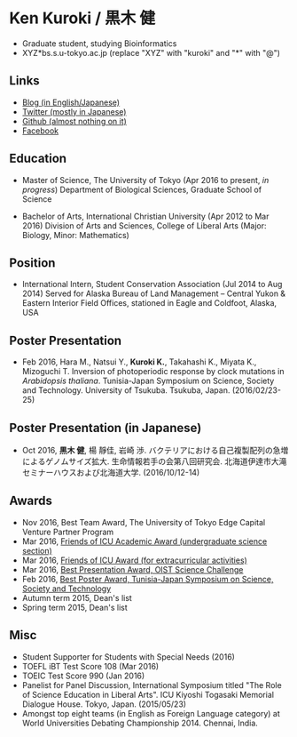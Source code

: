 Ken Kuroki / 黒木 健
===============
* Graduate student, studying Bioinformatics
* XYZ\*bs.s.u-tokyo.ac.jp (replace "XYZ" with "kuroki" and "\*" with "@")

Links
----------------------
* [Blog (in English/Japanese)](http://tokyobi.blogspot.com/)
* [Twitter (mostly in Japanese)](https://twitter.com/enuroi)
* [Github (almost nothing on it)](https://github.com/Ken-Kuroki)
* [Facebook](https://www.facebook.com/ken.kuroki)

Education
----------------------

* Master of Science, The University of Tokyo (Apr 2016 to present, *in progress*)
Department of Biological Sciences, Graduate School of Science

* Bachelor of Arts, International Christian University (Apr 2012 to Mar 2016)
Division of Arts and Sciences, College of Liberal Arts (Major: Biology, Minor: Mathematics)

Position
----------------------
* International Intern, Student Conservation Association (Jul 2014 to Aug 2014)
Served for Alaska Bureau of Land Management – Central Yukon & Eastern Interior Field Offices, stationed in Eagle and Coldfoot, Alaska, USA

Poster Presentation
----------------------
* Feb 2016, Hara M., Natsui Y., **Kuroki K.**, Takahashi K., Miyata K., Mizoguchi T. Inversion of photoperiodic response by clock mutations in *Arabidopsis thaliana*. Tunisia-Japan Symposium on Science, Society and Technology. University of Tsukuba. Tsukuba, Japan. (2016/02/23-25)

Poster Presentation (in Japanese)
----------------------
* Oct 2016, **黒木 健**, 楊 靜佳, 岩崎 渉. バクテリアにおける自己複製配列の急増によるゲノムサイズ拡大. 生命情報若手の会第八回研究会. 北海道伊達市大滝セミナーハウスおよび北海道大学. (2016/10/12-14)

Awards
----------------------
* Nov 2016, Best Team Award, The University of Tokyo Edge Capital Venture Partner Program
* Mar 2016, [Friends of ICU Academic Award (undergraduate science section)](http://subsites.icu.ac.jp/fundraising/en/foi_acd_awd2015.html)
* Mar 2016, [Friends of ICU Award (for extracurricular activities)](http://subsites.icu.ac.jp/fundraising/en/foi_awd.html)
* Mar 2016, [Best Presentation Award, OIST Science Challenge](http://www.oist.jp/news-center/news/2016/3/15/science-challenge-2016)
* Feb 2016, [Best Poster Award, Tunisia-Japan Symposium on Science, Society and Technology](http://www.icu.ac.jp/en/news/160304_1.html)
* Autumn term 2015, Dean's list
* Spring term 2015, Dean's list

Misc
----------------------
* Student Supporter for Students with Special Needs (2016)
* TOEFL iBT Test Score 108 (Mar 2016)
* TOEIC Test Score 990 (Jan 2016)
* Panelist for Panel Discussion, International Symposium titled "The Role of Science Education in Liberal Arts". ICU Kiyoshi Togasaki Memorial Dialogue House. Tokyo, Japan. (2015/05/23)
* Amongst top eight teams (in English as Foreign Language category) at World Universities Debating Championship 2014. Chennai, India.
